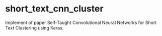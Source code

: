 # short_text_cnn_cluster
Implement of paper Self-Taught Convolutional Neural Networks for Short Text Clustering using Keras.
